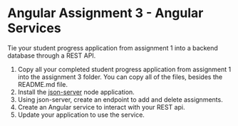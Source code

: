 # Angular Assignment 3 - Angular Services 

Tie your student progress application from assignment 1 into a backend database through a REST API.

1. Copy all your completed student progress application from assignment 1 into the assignment 3 folder. You can copy all of the files, besides the README.md file.
2. Install the [json-server](https://github.com/typicode/json-server) node application.
3. Using json-server, create an endpoint to add and delete assignments.
4. Create an Angular service to interact with your REST api.
5. Update your application to use the service.
